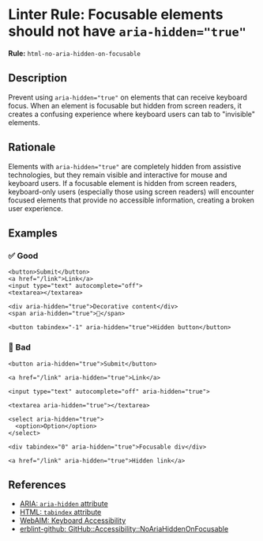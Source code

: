 # Linter Rule: Focusable elements should not have `aria-hidden="true"`

**Rule:** `html-no-aria-hidden-on-focusable`

## Description

Prevent using `aria-hidden="true"` on elements that can receive keyboard focus. When an element is focusable but hidden from screen readers, it creates a confusing experience where keyboard users can tab to "invisible" elements.

## Rationale

Elements with `aria-hidden="true"` are completely hidden from assistive technologies, but they remain visible and interactive for mouse and keyboard users. If a focusable element is hidden from screen readers, keyboard-only users (especially those using screen readers) will encounter focused elements that provide no accessible information, creating a broken user experience.

## Examples

### ✅ Good

```erb
<button>Submit</button>
<a href="/link">Link</a>
<input type="text" autocomplete="off">
<textarea></textarea>

<div aria-hidden="true">Decorative content</div>
<span aria-hidden="true">🎉</span>

<button tabindex="-1" aria-hidden="true">Hidden button</button>
```

### 🚫 Bad

```erb
<button aria-hidden="true">Submit</button>

<a href="/link" aria-hidden="true">Link</a>

<input type="text" autocomplete="off" aria-hidden="true">

<textarea aria-hidden="true"></textarea>

<select aria-hidden="true">
  <option>Option</option>
</select>

<div tabindex="0" aria-hidden="true">Focusable div</div>

<a href="/link" aria-hidden="true">Hidden link</a>
```

## References

- [ARIA: `aria-hidden` attribute](https://developer.mozilla.org/en-US/docs/Web/Accessibility/ARIA/Reference/Attributes/aria-hidden)
- [HTML: `tabindex` attribute](https://developer.mozilla.org/en-US/docs/Web/HTML/Global_attributes/tabindex)
- [WebAIM: Keyboard Accessibility](https://webaim.org/techniques/keyboard/)
- [erblint-github: GitHub::Accessibility::NoAriaHiddenOnFocusable](https://github.com/github/erblint-github/blob/main/docs/rules/accessibility/no-aria-hidden-on-focusable.md)
